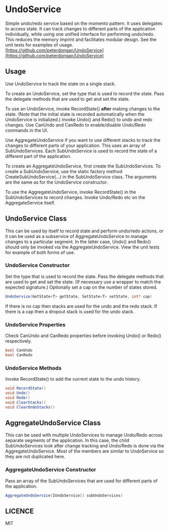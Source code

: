 # UndoService
Simple undo/redo service based on the momento pattern. It uses delegates to access state. It can track changes to different parts of the application individually, while using one unified interface for performing undo/redo. This reduces the memory imprint and facilitates modular design. See the unit tests for examples of usage. [https://github.com/peterdongan/UndoService](https://github.com/peterdongan/UndoService)

## Usage
Use UndoService to track the state on a single stack.

To create an UndoService, set the type that is used to record the state. Pass the delegate methods that are used to get and set the state.

To use an UndoService, invoke RecordState() **after** making changes to the state. (Note that the initial state is recorded automatically when the UndoService is initialized.) Invoke Undo() and Redo() to undo and redo changes. Use CanUndo and CanRedo to enable/disable Undo/Redo commands in the UI.

Use AggregateUndoService if you want to use different stacks to track the changes to different parts of your application. This uses an array of SubUndoServices. Each SubUndoService is used to record the state of a different part of the application.

To create an AggregateUndoService, first create the SubUndoServices. To create a SubUndoService, use the static factory method CreateSubUndoService(...) in the SubUndoService class. The arguments are the same as for the UndoService constructor. 

To use the AggregateUndoService, invoke RecordState() in the SubUndoServices to record changes. Invoke Undo/Redo etc on the AggregateService itself.


## UndoService Class
This can be used by itself to record state and perform undo/redo actions, or it can be used as a subservice of AggregateUndoService to manage changes to a particular segment. In the latter case, Undo() and Redo() should only be invoked via the AggregateUndoService. View the unit tests for example of both forms of use.

### UndoService Constructor
Set the type that is used to record the state. 
Pass the delegate methods that are used to get and set the state. (If necessary use a wrapper to match the expected signature.) 
Optionally set a cap on the number of states stored. 
```csharp
UndoService(GetState<T> getState, SetState<T> setState, int? cap)	
```

If there is no cap then stacks are used for the undo and the redo stack. If there is a cap then a dropout stack is used for the undo stack.

### UndoService Properties
Check CanUndo and CanRedo properties before invoking Undo() or Redo() respectively.
```csharp
bool CanUndo
bool CanRedo
```

### UndoService Methods
Invoke RecordState() to add the current state to the undo history. 

```csharp
void RecordState() 
void Undo()
void Redo()
void ClearStacks()
void ClearUndoStacks()
```

## AggregateUndoService Class
This can be used with multiple UndoServices to manage Undo/Redo across separate segments of the application. In this case, the child SubUndoServices look after change tracking and Undo/Redo is done via the AggregateUndoService. Most of the members are similar to UndoService so they are not duplicated here.

### AggregateUndoService Constructor
Pass an array of the SubUndoServices that are used for different parts of the application.

```csharp
AggregateUndoService(IUndoService[] subUndoServices)
```

## LICENCE

MIT

